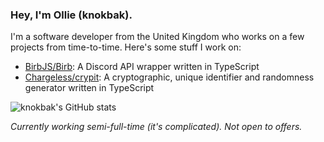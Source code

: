 ### Hey, I'm Ollie (knokbak).
I'm a software developer from the United Kingdom who works on a few projects from time-to-time. Here's some stuff I work on:

- [BirbJS/Birb](https://github.com/BirbJS/Birb): A Discord API wrapper written in TypeScript
- [Chargeless/crypit](https://github.com/Chargeless/crypit): A cryptographic, unique identifier and randomness generator written in TypeScript

![knokbak's GitHub stats](https://github-readme-stats.vercel.app/api?username=knokbak&count_private=true&theme=tokyonight)

*Currently working semi-full-time (it's complicated). Not open to offers.*
